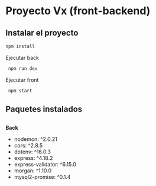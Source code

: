 # Proyecto Vx (front-backend)
## 
## Instalar el proyecto 


```sh
npm install
```

Ejecutar back

```sh
 npm run dev
```

Ejecutar front

```sh
 npm start
```


## Paquetes instalados
## 
**Back**

-  nodemon: ^2.0.21
-  cors: ^2.8.5
-    dotenv: ^16.0.3
-   express: ^4.18.2
-   express-validator: ^6.15.0
-   morgan: ^1.10.0
-   mysql2-promise: ^0.1.4





